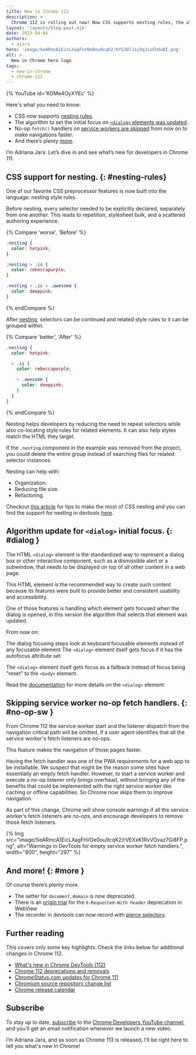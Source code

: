 ```yaml
---
title: New in Chrome 112
description: >
  Chrome 112 is rolling out now! Now CSS supports nesting rules, the algorithm to set the initial focus on dialog elements was updated, no-op fetch handlers on service workers are skipped from now on to make navigations faster and there’s plenty more.
layout: 'layouts/blog-post.njk'
date: 2023-04-04
authors:
  - ajara
hero: 'image/SeARmcA1EicLXagFnVOe0ou9cqK2/kYS3DlJai8qJioFUduBI.png'
alt: >
  New in Chrome hero logo
tags:
  - new-in-chrome
  - chrome-112
---
```


{% YouTube id='KGMe4OyXYEc' %}

Here's what you need to know:

* CSS now supports [nesting rules](#nesting-rules).
* The algorithm to set the initial focus on [`<dialog>` elements was updated](#dialog).
* No-op `fetch()` handlers on [service workers are skipped](#no-op-sw) from now on to make navigations faster.
* And there’s plenty [more](#more).

I’m Adriana Jara. Let’s dive in and see what’s new for developers in Chrome 111.
## CSS support for nesting. {: #nesting-rules}
One of our favorite CSS preprocessor features is now built into the language: nesting style rules.

Before nesting, every selector needed to be explicitly declared, separately from
one another. This leads to repetition, stylesheet bulk, and a scattered authoring
experience.

{% Compare 'worse', 'Before' %}
```css
.nesting {
  color: hotpink;
}

.nesting > .is {
  color: rebeccapurple;
}

.nesting > .is > .awesome {
  color: deeppink;
}
```
{% endCompare %}

After [nesting](https://www.w3.org/TR/css-nesting-1/), selectors can be
continued and related style rules to it can be grouped within.

{% Compare 'better', 'After' %}
```css
.nesting {
  color: hotpink;

  > .is {
    color: rebeccapurple;

    > .awesome {
      color: deeppink;
    }
  }
}
```
{% endCompare %}


Nesting helps developers by reducing the need to repeat selectors while also co-locating style rules for related elements. It can also help styles match the HTML they target.

If the `.nesting` component in the example was removed from the project, you could delete the entire group instead of searching files for related selector instances.

Nesting can help with:

* Organization.
* Reducing file size.
* Refactoring.

Checkout [this article](/articles/css-nesting/) for tips to make the most of CSS nesting and you can find the support for nesting in devtools [here](blog/new-in-devtools-112/#nesting).

## Algorithm update for `<dialog>` initial focus. {: #dialog }

The HTML `<dialog>` element is the standardized way to represent a dialog box or other interactive component, such as a dismissible alert or a subwindow, that needs to be displayed on top of all other content in a web page.

This HTML element is the recommended way to create such content because its features were built to provide better and consistent usability and accessibility.



One of those features is handling which element gets focused when the dialog is opened, in this version the algorithm that selects that element was updated.

From now on:

The dialog focusing steps look at keyboard focusable elements instead of any focusable element
The `<dialog>` element itself gets focus if it has the autofocus attribute set

The `<dialog>` element itself gets focus as a fallback instead of focus being "reset" to the `<body>` element.

Read the [documentation](https://developer.mozilla.org/docs/Web/HTML/Element/dialog) for more details on the `<dialog>` element.

## Skipping service worker no-op fetch handlers. {: #no-op-sw }

From Chrome 112 the service worker start and the listener dispatch from the navigation critical path will be omitted, if a user agent identifies that all the service worker's fetch listeners are no-ops.

This feature makes the navigation of those pages faster.

Having the fetch handler was one of the PWA requirements for a web app to be installable. We suspect that might be the reason some sites have essentially an empty fetch handler. However, to start a service worker and execute a no-op listener only brings overhead, without bringing any of the benefits that could be implemented with the right service worker like caching or offline capabilities. So Chrome now skips them to improve navigation.

As part of this change, Chrome will show console warnings if all the service worker’s fetch listeners are no-ops, and encourage developers to remove those fetch listeners.

{% Img src="image/SeARmcA1EicLXagFnVOe0ou9cqK2/rVEXxK1RvVOvaz7Gi8FP.png", alt="Warnings in DevTools for empty service worker fetch handlers.", width="800", height="297" %}



## And more! {: #more }

Of course there’s plenty more.

* The setter for `document.domain` is now deprecated.
* There is an [origin trial](/origintrials/#/view_trial/1390486384950640641) for the `X-Requested-With header` deprecation in WebView
* The recorder in devtools can now record with [pierce selectors](/blog/new-in-devtools-112/#pierce-selectors).

## Further reading

This covers only some key highlights. Check the links below for
additional changes in Chrome 112.

* [What's new in Chrome DevTools (112)](/blog/new-in-devtools-112/)
* [Chrome 112 deprecations and removals](/blog/deps-rems-112/)
* [ChromeStatus.com updates for Chrome 111](https://www.chromestatus.com/features#milestone%3D108)
* [Chromium source repository change list](https://chromium.googlesource.com/chromium/src/+log/111.0.5563.53..112.0.5615.54)
* [Chrome release calendar](https://chromiumdash.appspot.com/schedule)

## Subscribe

To stay up to date, [subscribe](https://goo.gl/6FP1a5) to the
[Chrome Developers YouTube channel](https://www.youtube.com/user/ChromeDevelopers/),
and you'll get an email notification whenever we launch a new video.

I’m Adriana Jara, and as soon as Chrome 113 is released, I'll be right here to
tell you what's new in Chrome!